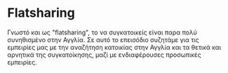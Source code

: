 # Flatsharing

Γνωστό και ως "flatsharing", το να συγκατοικείς είναι παρα πολύ συνηθισμένο στην Αγγλία. Σε αυτό το επεισόδιο συζητάμε για τις εμπειρίες μας με την αναζήτηση κατοικίας στην Αγγλία και τα θετικά και αρνητικά της συγκατοίκησης, μαζί με ενδιαφέρουσες προσωπικές εμπειρίες. 
